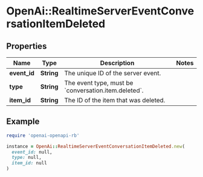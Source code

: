 # OpenAi::RealtimeServerEventConversationItemDeleted

## Properties

| Name | Type | Description | Notes |
| ---- | ---- | ----------- | ----- |
| **event_id** | **String** | The unique ID of the server event. |  |
| **type** | **String** | The event type, must be &#x60;conversation.item.deleted&#x60;. |  |
| **item_id** | **String** | The ID of the item that was deleted. |  |

## Example

```ruby
require 'openai-openapi-rb'

instance = OpenAi::RealtimeServerEventConversationItemDeleted.new(
  event_id: null,
  type: null,
  item_id: null
)
```

